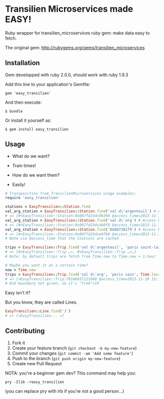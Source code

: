 # Transilien Microservices made EASY!

Ruby wrapper for transilien_microservices ruby gem: make data easy to fetch.

The original gem: http://rubygems.org/gems/transilien_microservices

## Installation

Gem developped with ruby 2.0.0, should work with ruby 1.9.3

Add this line to your application's Gemfile:

    gem 'easy_transilien'

And then execute:

    $ bundle

Or install it yourself as:

    $ gem install easy_transilien

## Usage

- What do we want?

- Train times!

- How do we want them?

- Easily!

```ruby
# Transposition from TransilienMicroservices usage examples:
require 'easy_transilien'

stations = EasyTransilien::Station.find
val_arg_station = EasyTransilien::Station.find('val d\'argenteuil') # Access by name
# => [#<EasyTransilien::Station:0x007fd23dc9b398 @access_time=2013-11-19 13:03:07 +0100, @external_code="DUA8738179", @name="VAL D'ARGENTEUIL">]
val_arg_station = EasyTransilien::Station.find('val d\'arg') # Access by fragment
# => [#<EasyTransilien::Station:0x007fd23dcab0f8 @access_time=2013-11-19 13:03:07 +0100, @external_code="DUA8738179", @name="VAL D'ARGENTEUIL">]
val_arg_station = EasyTransilien::Station.find('DUA8738179') # Access by external_code
# => [#<EasyTransilien::Station:0x007fd23dce0fb0 @access_time=2013-11-19 13:03:07 +0100, @external_code="DUA8738179", @name="VAL D'ARGENTEUIL">]
# Note via @access_time that the Stations are cached

trips = EasyTransilien::Trip.find('val d\'argenteuil', 'paris saint-lazare')
# => [#<EasyTransilien::Trip …>, #<EasyTransilien::Trip …>…]
# Note: by default trips are fetch from Time.new to Time.new + 1.hour

# Maybe you want it at a certain time?
now = Time.new
trips = EasyTransilien::Trip.find('val d\'arg', 'paris sain', Time.local(now.year, now.month, now.day, 14, 42)) # you can search by fragment, exact match not required.
# => [<EasyTransilien::Trip:70166657121040 @access_time=2013-11-19 13:18:10 +0100 @mission=PACA @from_stop=VAL D'ARGENTEUIL@15:40, @to_stop=PARIS SAINT-LAZARE@15:55>, <EasyTransilien::Trip:70166657847860 @access_time=2013-11-19 13:18:10 +0100 @mission=PUCA @from_stop=VAL D'ARGENTEUIL@15:55, @to_stop=PARIS SAINT-LAZARE@16:10>, <EasyTransilien::Trip:70166663321140 @access_time=2013-11-19 13:18:10 +0100 @mission=POCI @from_stop=VAL D'ARGENTEUIL@16:09, @to_stop=PARIS SAINT-LAZARE@16:24>, <EasyTransilien::Trip:70166662894960 @access_time=2013-11-19 13:18:10 +0100 @mission=PUCA @from_stop=VAL D'ARGENTEUIL@16:25, @to_stop=PARIS SAINT-LAZARE@16:40>]
# End boundary not given, so it's "from"+1h
```

Easy isn't it?

But you know, they are called Lines.

```ruby
EasyTransilien::Line.find('J')
# => [<EasyTransilien... >]
```

## Contributing

1. Fork it
2. Create your feature branch (`git checkout -b my-new-feature`)
3. Commit your changes (`git commit -am 'Add some feature'`)
4. Push to the branch (`git push origin my-new-feature`)
5. Create new Pull Request

NOTA: you're a beginner gem dev? This command may help you: 

    pry -Ilib -reasy_transilien 

(you can replace pry with irb if you're not a good person…)
